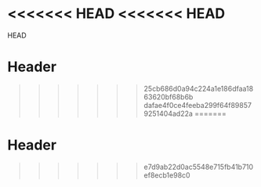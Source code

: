<<<<<<< HEAD
<<<<<<< HEAD
=======
HEAD

# Header
>>>>>>> 25cb686d0a94c224a1e186dfaa1863620bf68b6b
>>>>>>> dafae4f0ce4feeba299f64f898579251404ad22a
=======
# Header
>>>>>>> e7d9ab22d0ac5548e715fb41b710ef8ecb1e98c0
